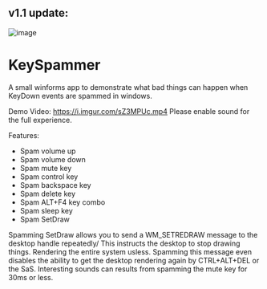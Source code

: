 ## v1.1 update:
![image](https://github.com/mastercodeon314/KeySpammer/assets/78676320/2f90547f-7c8b-4b19-8911-1bed09a616db)

# KeySpammer
A small winforms app to demonstrate what bad things can happen when KeyDown events are spammed in windows.

Demo Video:
https://i.imgur.com/sZ3MPUc.mp4
Please enable sound for the full experience.

Features:
- Spam volume up
- Spam volume down
- Spam mute key
- Spam control key
- Spam backspace key
- Spam delete key
- Spam ALT+F4 key combo
- Spam sleep key
- Spam SetDraw

Spamming SetDraw allows you to send a WM_SETREDRAW message to the desktop handle repeatedly/ This instructs the desktop to stop drawing things. Rendering the entire system usless. 
Spamming this message even disables the ability to get the desktop rendering again by CTRL+ALT+DEL or the SaS. 
Interesting sounds can results from spamming the mute key for 30ms or less. 
